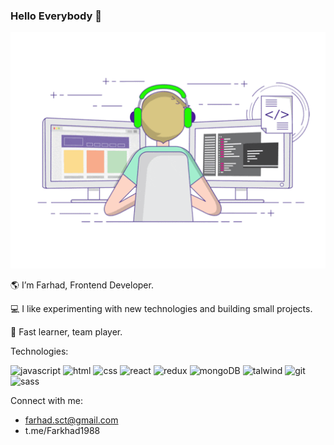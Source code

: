 ### Hello Everybody 👋 
![](https://github.com/Abdyrahmanovt/Abdyrahmanovt/blob/main/assets/header.gif?raw=true)

🌎 I’m Farhad, Frontend  Developer.

💻 I  like experimenting with new technologies and building small projects.

💬 Fast learner, team player.


Technologies:

![javascript](https://camo.githubusercontent.com/db2bc8bbdb59be30b60b539a8e18e313d55c4d0ea0f5feb234d1ee5361116055/68747470733a2f2f6170692e69636f6e6966792e64657369676e2f6c6f676f732f6a6176617363726970742e737667)
![html](https://camo.githubusercontent.com/109a8f598f615a4215a8845805b69cd69329660470714767b8f67d43af34ec58/68747470733a2f2f6170692e69636f6e6966792e64657369676e2f6c6f676f732f68746d6c2d352e737667)
![css](https://camo.githubusercontent.com/824c1d7201fabe6972ff909310b572ec9ff516e562efc72a16371e6f8246fd1d/68747470733a2f2f6170692e69636f6e6966792e64657369676e2f6c6f676f732f6373732d332e737667)
![react](https://camo.githubusercontent.com/ca8d27f4a00a99ecb0556d0858495d50a1fa33feb0b4c53b87e36fdf44da0b30/68747470733a2f2f6170692e69636f6e6966792e64657369676e2f6c6f676f732f72656163742e737667)
![redux](https://camo.githubusercontent.com/28950198ac61412aaaedf9314be9e213686ba8bf8484ce467a49c9ce16b40576/68747470733a2f2f6170692e69636f6e6966792e64657369676e2f6c6f676f732f72656475782e737667)
![mongoDB](https://camo.githubusercontent.com/735a5af1ff697150a1d833ff89080a8616002af1d8b275cd3961401d0f52efdf/68747470733a2f2f6170692e69636f6e6966792e64657369676e2f7673636f64652d69636f6e732f66696c652d747970652d6d6f6e676f2e737667)
![talwind](https://camo.githubusercontent.com/9d2dda22c4839f8f7319c9ab9429b254c7b22695ba9aff01989f0510c6aa4e25/68747470733a2f2f6170692e69636f6e6966792e64657369676e2f6c6f676f732f7461696c77696e646373732d69636f6e2e737667)
![git](https://camo.githubusercontent.com/1101a3bca870d9f6e2ed81bff7fa6b0bb1b79221ca35e9389461fcc56594b5cb/68747470733a2f2f6170692e69636f6e6966792e64657369676e2f6c6f676f732f6769742e737667)
![sass](https://camo.githubusercontent.com/f83d2254e05177e070124525d7c910145ea8ed1f6dbd0dbceddbdf78cd73943c/68747470733a2f2f6170692e69636f6e6966792e64657369676e2f6c6f676f732f736173732e737667)

Connect with me:

* farhad.sct@gmail.com
* t.me/Farkhad1988